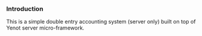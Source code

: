 ### Introduction

This is a simple double entry accounting system (server only) built on top of
Yenot server micro-framework.
